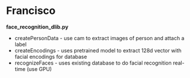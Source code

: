 # Francisco

<b>face_recognition_dlib.py</b>
<ul>
  <li>createPersonData - use cam to extract images of person and attach a label</li>
  <li>createEncodings - uses pretrained model to extract 128d vector with facial encodings for database</li>
  <li>recognizeFaces - uses existing database to do facial recognition real-time (use GPU)</li>
</ul>
